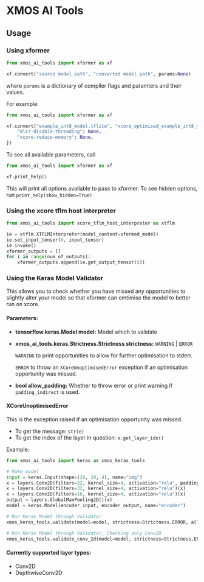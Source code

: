 # XMOS AI Tools

## Usage

### Using xformer
```python
from xmos_ai_tools import xformer as xf

xf.convert("source model path", "converted model path", params=None)
```
where `params` is a dictionary of compiler flags and paramters and their values.

For example:
```python
from xmos_ai_tools import xformer as xf

xf.convert("example_int8_model.tflite", "xcore_optimised_example_int8_model.tflite", {
    "mlir-disable-threading": None,
    "xcore-reduce-memory": None,
})
```

To see all available parameters, call
```python
from xmos_ai_tools import xformer as xf

xf.print_help()
```
This will print all options available to pass to xformer. To see hidden options, run `print_help(show_hidden=True)`


### Using the xcore tflm host interpreter
```python
from xmos_ai_tools import xcore_tflm_host_interpreter as xtflm

ie = xtflm.XTFLMInterpreter(model_content=xformed_model)
ie.set_input_tensor(0, input_tensor)
ie.invoke()
xformer_outputs = []
for i in range(num_of_outputs):
    xformer_outputs.append(ie.get_output_tensor(i))
```

### Using the Keras Model Validator
This allows you to check whether you have missed any opportunities to slightly alter your model so that xformer can omtimise the model to better run on xcore.

#### Parameters:

- **tensorflow.keras.Model model:** Model which to validate
- **xmos_ai_tools.keras.Strictness.Strictness strictness:** `WARNING` | `ERROR`
    
    `WARNING` to print opportunities to allow for further optimisation to stderr.

    `ERROR` to throw an `XCoreUnoptimisedError` exception if an optimisation opportunity was missed.
- **bool allow_padding:** Whether to throw error or print warning if `padding_indirect` is used.

#### XCoreUnoptimisedError
This is the exception raised if an optimisation opportunity was missed.

- To get the message: `str(e)`
- To get the index of the layer in question: `e.get_layer_idx()`

Example: 
```python
from xmos_ai_tools import keras as xmos_keras_tools

# Make model
input = keras.Input(shape=(28, 28, 4), name="img")
x = layers.Conv2D(filters=32, kernel_size=4, activation="relu", padding="same")(input)
x = layers.Conv2D(filters=32, kernel_size=4, activation="relu")(x)
x = layers.Conv2D(filters=16, kernel_size=4, activation="relu")(x)
output = layers.GlobalMaxPooling2D()(x)
model = keras.Model(encoder_input, encoder_output, name="encoder")

# Run Keras Model through Validator
xmos_keras_tools.validate(model=model, strictness=Strictness.ERROR, allow_padding=False)

# Run Keras Model through Validator, Checking only Conv2D
xmos_keras_tools.validate_conv_2d(model=model, strictness=Strictness.ERROR, allow_padding=False)
```

#### Currently supported layer types:
  - Conv2D
  - DepthwiseConv2D
